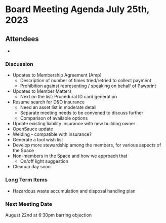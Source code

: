 # Board Meeting Agenda July 25th, 2023

## Attendees
- 

### Discussion
- Updates to Membership Agreement [Amp]
  - Description of number of times tried/retried to collect payment
  - Prohibition against representing / speaking on behalf of Pawprint
- Updates to Member Matters 
  - Next on the list: Procedural ID card generation 
- Resume search for D&O insurance
  - Need an asset list in moderate detail
  - Separate meeting needs to be convened to discuss further
  - Comparison of available options 
- Update existing liability insurance with new building owner
- OpenSauce update
- Welding - compatible with insurance?
- Generate a tool wish list
- Develop more stewardship among the members, for various aspects of the Space
- Non-members in the Space and how we approach that
  - On/off light suggestion
- Cleanup day soon

### Long Term Items
- Hazardous waste accumulation and disposal handling plan



### Next Meeting Date
August 22nd at 6:30pm barring objection 
